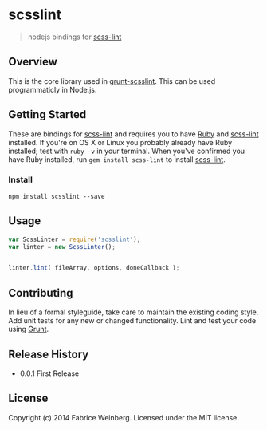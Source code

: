 # scsslint

> nodejs bindings for [scss-lint](https://github.com/causes/scss-lint)

## Overview

This is the core library used in [grunt-scsslint](https://github.com/FWeinb/grunt-scsslint). This can be used programmaticly in Node.js.

## Getting Started

These are bindings for [scss-lint](https://github.com/causes/scss-lint) and requires you to have [Ruby](http://www.ruby-lang.org/en/downloads/) and [scss-lint](https://github.com/causes/scss-lint) installed. If you're on OS X or Linux you probably already have Ruby installed; test with `ruby -v` in your terminal. When you've confirmed you have Ruby installed, run `gem install scss-lint` to install [scss-lint](https://github.com/causes/scss-lint).

### Install

```shell
npm install scsslint --save
```

## Usage

```js
var ScssLinter = require('scsslint');
var linter = new ScssLinter();


linter.lint( fileArray, options, doneCallback );

```

## Contributing
In lieu of a formal styleguide, take care to maintain the existing coding style. Add unit tests for any new or changed functionality. Lint and test your code using [Grunt](http://gruntjs.com/).

## Release History
 * 0.0.1 First Release

## License
Copyright (c) 2014 Fabrice Weinberg. Licensed under the MIT license.
